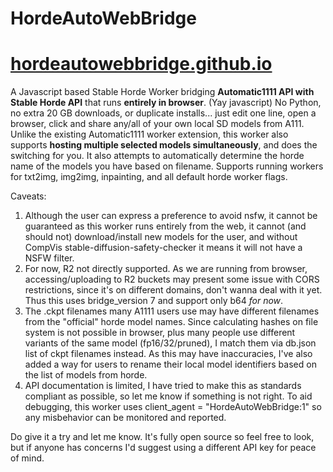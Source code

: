 # HordeAutoWebBridge
# [hordeautowebbridge.github.io](https://hordeautowebbridge.github.io)

A Javascript based Stable Horde Worker bridging **Automatic1111 API with Stable Horde API** that runs **entirely in browser**. (Yay javascript)
No Python, no extra 20 GB downloads, or duplicate installs... just edit one line, open a browser, click and share any/all of your own local SD models from A111.
Unlike the existing Automatic1111 worker extension, this worker also supports **hosting multiple selected models simultaneously**, and does the switching for you. 
It also attempts to automatically determine the horde name of the models you have based on filename.
Supports running workers for txt2img, img2img, inpainting, and all default horde worker flags.

Caveats: 
1. Although the user can express a preference to avoid nsfw, it cannot be guaranteed as this worker runs entirely from the web, it cannot (and should not) download/install new models for the user, and without CompVis stable-diffusion-safety-checker it means it will not have a NSFW filter. 
2. For now, R2 not directly supported. As we are running from browser, accessing/uploading to R2 buckets may present some issue with CORS restrictions, since it's on different domains, don't wanna deal with it yet. Thus this uses bridge_version 7 and support only b64 *for now*.  
3. The .ckpt filenames many A1111 users use may have different filenames from the "official" horde model names. Since calculating hashes on file system is not possible in browser, plus many people use different variants of the same model (fp16/32/pruned), I match them via db.json list of ckpt filenames instead. As this may have inaccuracies, I've also added a way for users to rename their local model identifiers based on the list of models from horde.
4. API documentation is limited, I have tried to make this as standards compliant as possible, so let me know if something is not right. To aid debugging, this worker uses client_agent = "HordeAutoWebBridge:1" so any misbehavior can be monitored and reported.

Do give it a try and let me know. It's fully open source so feel free to look, but if anyone has concerns I'd suggest using a different API key for peace of mind.
